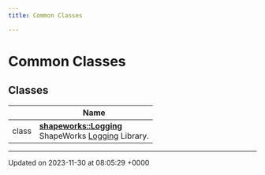 ```yaml
---
title: Common Classes

---
```


# Common Classes



## Classes

|                | Name           |
| -------------- | -------------- |
| class | **[shapeworks::Logging](../Classes/classshapeworks_1_1Logging.md)** <br>ShapeWorks [Logging]() Library.  |






-------------------------------

Updated on 2023-11-30 at 08:05:29 +0000